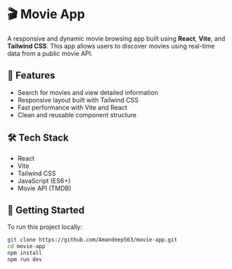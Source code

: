 # 🎬 Movie App

A responsive and dynamic movie browsing app built using **React**, **Vite**, and **Tailwind CSS**. This app allows users to discover movies using real-time data from a public movie API.

## 🚀 Features

- Search for movies and view detailed information
- Responsive layout built with Tailwind CSS
- Fast performance with Vite and React
- Clean and reusable component structure

## 🛠️ Tech Stack

- React
- Vite
- Tailwind CSS
- JavaScript (ES6+)
- Movie API (TMDB)

## 🧪 Getting Started

To run this project locally:

```bash
git clone https://github.com/Amandeep563/movie-app.git
cd movie-app
npm install
npm run dev
